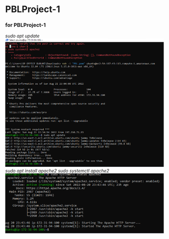 # PBLProject-1
### for PBLProject-1

*sudo apt update*
![sudo apt update](./images/sudo%20apt%20update.png)
*sudo apt install apache2*
*sudo systemctl apache2*
![sudo systemctl status apache2](./images/sudo%20systemctl%20status%20apaches2.png)